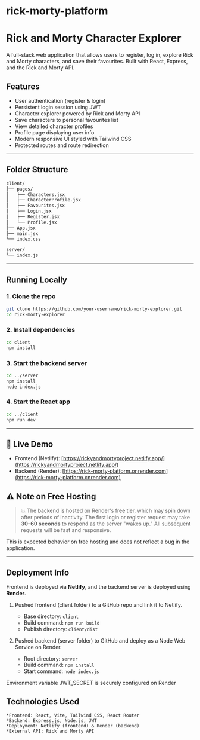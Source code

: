 # rick-morty-platform

# Rick and Morty Character Explorer 

A full-stack web application that allows users to register, log in, explore Rick and Morty characters, and save their favourites. Built with React, Express, and the Rick and Morty API.

## Features

* User authentication (register & login)
* Persistent login session using JWT
* Character explorer powered by Rick and Morty API
* Save characters to personal favourites list
* View detailed character profiles
* Profile page displaying user info
* Modern responsive UI styled with Tailwind CSS
* Protected routes and route redirection

---

## Folder Structure

```bash
client/
├── pages/
│   ├── Characters.jsx
│   ├── CharacterProfile.jsx
│   ├── Favourites.jsx
│   ├── Login.jsx
│   ├── Register.jsx
│   └── Profile.jsx
├── App.jsx
├── main.jsx
└── index.css

server/
└── index.js
```

---

## Running Locally

### 1. Clone the repo

```bash
git clone https://github.com/your-username/rick-morty-explorer.git
cd rick-morty-explorer
```

### 2. Install dependencies

```bash
cd client
npm install
```

### 3. Start the backend server

```bash
cd ../server
npm install
node index.js
```

### 4. Start the React app

```bash
cd ../client
npm run dev
```

---

## 🔗 Live Demo

* Frontend (Netlify): [https://rickyandmortyproject.netlify.app/](https://rickyandmortyproject.netlify.app/)
* Backend (Render): [https://rick-morty-platform.onrender.com](https://rick-morty-platform.onrender.com)

## ⚠️ Note on Free Hosting

> 💥 The backend is hosted on Render's free tier, which may spin down after periods of inactivity.
> The first login or register request may take **30–60 seconds** to respond as the server "wakes up."
> All subsequent requests will be fast and responsive.

This is expected behavior on free hosting and does not reflect a bug in the application.

---

## Deployment Info

Frontend is deployed via **Netlify**, and the backend server is deployed using **Render**.

1. Pushed frontend (client folder) to a GitHub repo and link it to Netlify.

   * Base directory: `client`
   * Build command: `npm run build`
   * Publish directory: `client/dist`

2. Pushed backend (server folder) to GitHub and deploy as a Node Web Service on Render.

   * Root directory: `server`
   * Build command: `npm install`
   * Start command: `node index.js`

Environment variable JWT_SECRET is securely configured on Render

## Technologies Used

    *Frontend: React, Vite, Tailwind CSS, React Router
    *Backend: Express.js, Node.js, JWT
    *Deployment: Netlify (frontend) & Render (backend)
    *External API: Rick and Morty API